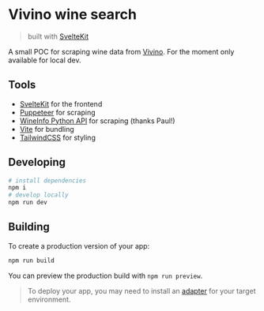 # Vivino wine search

> built with [SvelteKit](https://kit.svelte.dev/)

A small POC for scraping wine data from [Vivino](https://www.vivino.com/). For the moment only available for local dev.

## Tools

- [SvelteKit](https://kit.svelte.dev/) for the frontend
- [Puppeteer](https://pptr.dev/) for scraping
- [WineInfo Python API](https://github.com/paulbmiller/wine_info) for scraping (thanks Paul!)
- [Vite](https://vitejs.dev/) for bundling
- [TailwindCSS](https://tailwindcss.com/) for styling

## Developing

```bash
# install dependencies
npm i
# develop locally
npm run dev

```

## Building

To create a production version of your app:

```bash
npm run build
```

You can preview the production build with `npm run preview`.

> To deploy your app, you may need to install an [adapter](https://kit.svelte.dev/docs/adapters) for your target environment.
